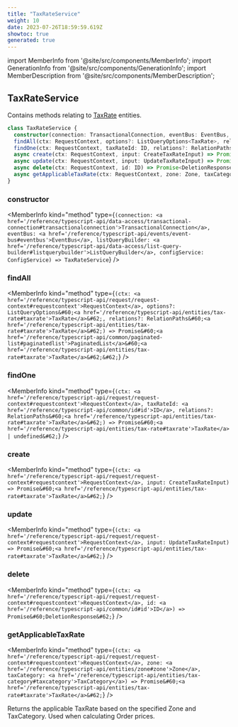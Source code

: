 ```yaml
---
title: "TaxRateService"
weight: 10
date: 2023-07-26T18:59:59.619Z
showtoc: true
generated: true
---
```

<!-- This file was generated from the Vendure source. Do not modify. Instead, re-run the "docs:build" script -->
import MemberInfo from '@site/src/components/MemberInfo';
import GenerationInfo from '@site/src/components/GenerationInfo';
import MemberDescription from '@site/src/components/MemberDescription';


## TaxRateService

<GenerationInfo sourceFile="packages/core/src/service/services/tax-rate.service.ts" sourceLine="34" packageName="@vendure/core" />

Contains methods relating to <a href='/reference/typescript-api/entities/tax-rate#taxrate'>TaxRate</a> entities.

```ts title="Signature"
class TaxRateService {
  constructor(connection: TransactionalConnection, eventBus: EventBus, listQueryBuilder: ListQueryBuilder, configService: ConfigService)
  findAll(ctx: RequestContext, options?: ListQueryOptions<TaxRate>, relations?: RelationPaths<TaxRate>) => Promise<PaginatedList<TaxRate>>;
  findOne(ctx: RequestContext, taxRateId: ID, relations?: RelationPaths<TaxRate>) => Promise<TaxRate | undefined>;
  async create(ctx: RequestContext, input: CreateTaxRateInput) => Promise<TaxRate>;
  async update(ctx: RequestContext, input: UpdateTaxRateInput) => Promise<TaxRate>;
  async delete(ctx: RequestContext, id: ID) => Promise<DeletionResponse>;
  async getApplicableTaxRate(ctx: RequestContext, zone: Zone, taxCategory: TaxCategory) => Promise<TaxRate>;
}
```

<div className="members-wrapper">

### constructor

<MemberInfo kind="method" type={`(connection: <a href='/reference/typescript-api/data-access/transactional-connection#transactionalconnection'>TransactionalConnection</a>, eventBus: <a href='/reference/typescript-api/events/event-bus#eventbus'>EventBus</a>, listQueryBuilder: <a href='/reference/typescript-api/data-access/list-query-builder#listquerybuilder'>ListQueryBuilder</a>, configService: ConfigService) => TaxRateService`}   />


### findAll

<MemberInfo kind="method" type={`(ctx: <a href='/reference/typescript-api/request/request-context#requestcontext'>RequestContext</a>, options?: ListQueryOptions&#60;<a href='/reference/typescript-api/entities/tax-rate#taxrate'>TaxRate</a>&#62;, relations?: RelationPaths&#60;<a href='/reference/typescript-api/entities/tax-rate#taxrate'>TaxRate</a>&#62;) => Promise&#60;<a href='/reference/typescript-api/common/paginated-list#paginatedlist'>PaginatedList</a>&#60;<a href='/reference/typescript-api/entities/tax-rate#taxrate'>TaxRate</a>&#62;&#62;`}   />


### findOne

<MemberInfo kind="method" type={`(ctx: <a href='/reference/typescript-api/request/request-context#requestcontext'>RequestContext</a>, taxRateId: <a href='/reference/typescript-api/common/id#id'>ID</a>, relations?: RelationPaths&#60;<a href='/reference/typescript-api/entities/tax-rate#taxrate'>TaxRate</a>&#62;) => Promise&#60;<a href='/reference/typescript-api/entities/tax-rate#taxrate'>TaxRate</a> | undefined&#62;`}   />


### create

<MemberInfo kind="method" type={`(ctx: <a href='/reference/typescript-api/request/request-context#requestcontext'>RequestContext</a>, input: CreateTaxRateInput) => Promise&#60;<a href='/reference/typescript-api/entities/tax-rate#taxrate'>TaxRate</a>&#62;`}   />


### update

<MemberInfo kind="method" type={`(ctx: <a href='/reference/typescript-api/request/request-context#requestcontext'>RequestContext</a>, input: UpdateTaxRateInput) => Promise&#60;<a href='/reference/typescript-api/entities/tax-rate#taxrate'>TaxRate</a>&#62;`}   />


### delete

<MemberInfo kind="method" type={`(ctx: <a href='/reference/typescript-api/request/request-context#requestcontext'>RequestContext</a>, id: <a href='/reference/typescript-api/common/id#id'>ID</a>) => Promise&#60;DeletionResponse&#62;`}   />


### getApplicableTaxRate

<MemberInfo kind="method" type={`(ctx: <a href='/reference/typescript-api/request/request-context#requestcontext'>RequestContext</a>, zone: <a href='/reference/typescript-api/entities/zone#zone'>Zone</a>, taxCategory: <a href='/reference/typescript-api/entities/tax-category#taxcategory'>TaxCategory</a>) => Promise&#60;<a href='/reference/typescript-api/entities/tax-rate#taxrate'>TaxRate</a>&#62;`}   />

Returns the applicable TaxRate based on the specified Zone and TaxCategory. Used when calculating Order
prices.


</div>
